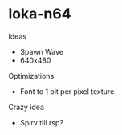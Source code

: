 # loka-n64

Ideas
- Spawn Wave
- 640x480

Optimizations
- Font to 1 bit per pixel texture

Crazy idea
- Spirv till rsp?
